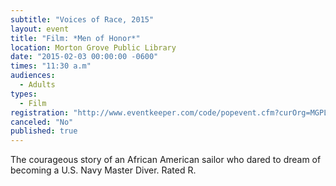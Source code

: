 ```yaml
---
subtitle: "Voices of Race, 2015"
layout: event
title: "Film: *Men of Honor*"
location: Morton Grove Public Library
date: "2015-02-03 00:00:00 -0600"
times: "11:30 a.m"
audiences: 
  - Adults
types: 
  - Film
registration: "http://www.eventkeeper.com/code/popevent.cfm?curOrg=MGPL&curApp=events&eID=3715759&thisDate=NO_DATE"
canceled: "No"
published: true
---
```


The courageous story of an African American sailor who dared to dream of becoming a U.S. Navy Master Diver. Rated R.